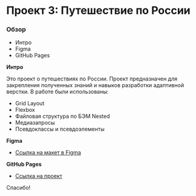 # Проект 3: Путешествие по России

### Обзор
* Интро
* Figma
* GitHub Pages

**Интро**

Это проект о путешествиях по России.
Проект предназначен для закрепления полученных знаний и навыков разработки адаптивной верстки. 
В работе были использованы:
* Grid Layout
* Flexbox
* Файловая структура по БЭМ Nested
* Медиазапросы
* Псевдоклассы и псевдоэлементы


**Figma**

* [Ссылка на макет в Figma](https://www.figma.com/file/5S2WSbEFL6awjVWJ0NWL8Q/Sprint-3_-Russia-_-desktop-mobile?node-id=28503%3A0)

**GitHub Pages**

* [Ссылка на проект](https://dizhukova.github.io/russian-travel/)

Спасибо!
